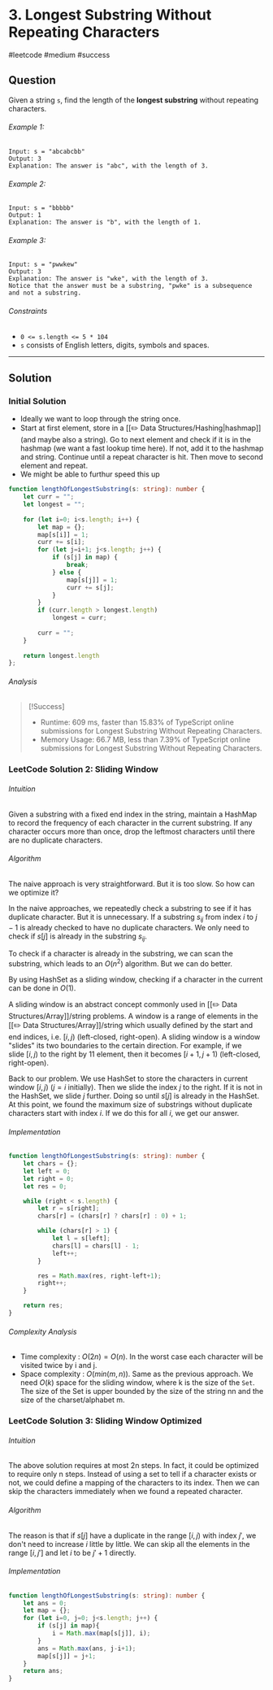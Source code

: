 # 3. Longest Substring Without Repeating Characters
#leetcode #medium #success

## Question
Given a string `s`, find the length of the **longest substring** without repeating characters.

###### Example 1:
```
Input: s = "abcabcbb"
Output: 3
Explanation: The answer is "abc", with the length of 3.
```

###### Example 2:
```
Input: s = "bbbbb"
Output: 1
Explanation: The answer is "b", with the length of 1.
```

###### Example 3:
```
Input: s = "pwwkew"
Output: 3
Explanation: The answer is "wke", with the length of 3.
Notice that the answer must be a substring, "pwke" is a subsequence and not a substring.
```

###### Constraints
-   `0 <= s.length <= 5 * 104`
-   `s` consists of English letters, digits, symbols and spaces.

---
## Solution
### Initial Solution
- Ideally we want to loop through the string once.
- Start at first element, store in a [[✏️ Data Structures/Hashing|hashmap]] (and maybe also a string). Go to next element and check if it is in the hashmap (we want a fast lookup time here). If not, add it to the hashmap and string. Continue until a repeat character is hit. Then move to second element and repeat.
- We might be able to furthur speed this up

```typescript
function lengthOfLongestSubstring(s: string): number {
    let curr = "";
    let longest = "";
    
    for (let i=0; i<s.length; i++) {
        let map = {};
        map[s[i]] = 1;
        curr += s[i];
        for (let j=i+1; j<s.length; j++) {
            if (s[j] in map) {
                break;
            } else {
                map[s[j]] = 1;
                curr += s[j];
            }
        }
        if (curr.length > longest.length)
            longest = curr;
        
        curr = "";
    }
    
    return longest.length
};
```

###### Analysis
> [!Success]
> 
> - Runtime: 609 ms, faster than 15.83% of TypeScript online submissions for Longest Substring Without Repeating Characters.
> - Memory Usage: 66.7 MB, less than 7.39% of TypeScript online submissions for Longest Substring Without Repeating Characters.

### LeetCode Solution 2: Sliding Window
###### Intuition
Given a substring with a fixed end index in the string, maintain a HashMap to record the frequency of each character in the current substring. If any character occurs more than once, drop the leftmost characters until there are no duplicate characters.

###### Algorithm
The naive approach is very straightforward. But it is too slow. So how can we optimize it?

In the naive approaches, we repeatedly check a substring to see if it has duplicate character. But it is unnecessary. If a substring $s_{ij}$ from index $i$ to $j - 1$ is already checked to have no duplicate characters. We only need to check if $s[j]$ is already in the substring $s_{ij}$.

To check if a character is already in the substring, we can scan the substring, which leads to an $O(n^2)$ algorithm. But we can do better.

By using HashSet as a sliding window, checking if a character in the current can be done in $O(1)$.

A sliding window is an abstract concept commonly used in [[✏️ Data Structures/Array]]/string problems. A window is a range of elements in the [[✏️ Data Structures/Array]]/string which usually defined by the start and end indices, i.e. $[i, j)$ (left-closed, right-open). A sliding window is a window "slides" its two boundaries to the certain direction. For example, if we slide $[i, j)$ to the right by 11 element, then it becomes $[i+1, j+1)$ (left-closed, right-open).

Back to our problem. We use HashSet to store the characters in current window $[i, j)$ ($j = i$ initially). Then we slide the index $j$ to the right. If it is not in the HashSet, we slide $j$ further. Doing so until $s[j]$ is already in the HashSet. At this point, we found the maximum size of substrings without duplicate characters start with index $i$. If we do this for all $i$, we get our answer.

###### Implementation
```typescript
function lengthOfLongestSubstring(s: string): number {
	let chars = {};
	let left = 0;
	let right = 0;
	let res = 0;

	while (right < s.length) {
		let r = s[right];
		chars[r] = (chars[r] ? chars[r] : 0) + 1;

		while (chars[r] > 1) {
			let l = s[left];
			chars[l] = chars[l] - 1;
			left++;
		}

		res = Math.max(res, right-left+1);
		right++;
	}

	return res;
}
```

###### Complexity Analysis
-   Time complexity : $O(2n) = O(n)$. In the worst case each character will be visited twice by i and j.
-   Space complexity : $O(min(m, n))$. Same as the previous approach. We need $O(k)$ space for the sliding window, where k is the size of the `Set`. The size of the Set is upper bounded by the size of the string nn and the size of the charset/alphabet m.

### LeetCode Solution 3: Sliding Window Optimized
###### Intuition
The above solution requires at most 2n steps. In fact, it could be optimized to require only n steps. Instead of using a set to tell if a character exists or not, we could define a mapping of the characters to its index. Then we can skip the characters immediately when we found a repeated character.

###### Algorithm
The reason is that if $s[j]$ have a duplicate in the range $[i, j)$ with index $j'$, we don't need to increase $i$ little by little. We can skip all the elements in the range $[i, j']$ and let $i$ to be $j' + 1$ directly.

###### Implementation
```typescript
function lengthOfLongestSubstring(s: string): number {
	let ans = 0;
	let map = {};
	for (let i=0, j=0; j<s.length; j++) {
		if (s[j] in map){
			i = Math.max(map[s[j]], i);
		}
		ans = Math.max(ans, j-i+1);
		map[s[j]] = j+1;
	}
	return ans;
}
```